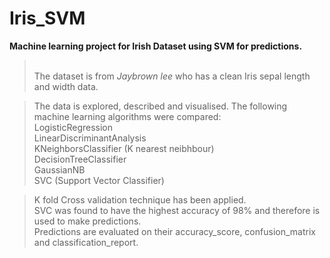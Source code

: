 # Iris_SVM
<b>Machine learning project for Irish Dataset using SVM for predictions.</b> 

><br/>The dataset is from <i>Jaybrown lee</i> who has a clean Iris sepal length and width data. 

>The data is explored, described and visualised. The following machine learning algorithms were compared: 
<br/>LogisticRegression
<br/>LinearDiscriminantAnalysis
<br/>KNeighborsClassifier (K nearest neibhbour)
<br/>DecisionTreeClassifier
<br/>GaussianNB
<br/>SVC (Support Vector Classifier)

>K fold Cross validation technique has been applied.
<br/>SVC was found to have the highest accuracy of 98% and therefore is used to make predictions. 
<br/>Predictions are evaluated on their accuracy_score, confusion_matrix and classification_report. 
